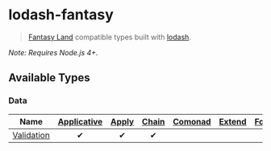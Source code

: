 # lodash-fantasy

> [Fantasy Land](https://github.com/fantasyland/fantasy-land) compatible types built with [lodash](https://lodash.com/).

_Note: Requires Node.js 4+._

## Available Types

### Data

| Name | [Applicative][] | [Apply][] | [Chain][] | [Comonad][] | [Extend][] | [Foldable][] | [Functor][] | [Monad][] | [Monoid][] | [Semigroup][] | [Setoid][] | [Traversable][] |
|---|:-:|:-:|:-:|:-:|:-:|:-:|:-:|:-:|:-:|:-:|:-:|:-:|
| [Validation][] | &#10004; | &#10004; | &#10004; | &nbsp; | &nbsp; | &nbsp; | &#10004; | &#10004; | &#10004; | &#10004; | &#10004; | &nbsp; |

[Applicative]: https://github.com/fantasyland/fantasy-land#applicative
[Apply]: https://github.com/fantasyland/fantasy-land#apply
[Chain]: https://github.com/fantasyland/fantasy-land#chain
[Comonad]: https://github.com/fantasyland/fantasy-land#comonad
[Extend]: https://github.com/fantasyland/fantasy-land#extend
[Foldable]: https://github.com/fantasyland/fantasy-land#foldable
[Functor]: https://github.com/fantasyland/fantasy-land#functor
[Monad]: https://github.com/fantasyland/fantasy-land#monad
[Monoid]: https://github.com/fantasyland/fantasy-land#monoid
[Semigroup]: https://github.com/fantasyland/fantasy-land#semigroup
[Setoid]: https://github.com/fantasyland/fantasy-land#setoid
[Traversable]: https://github.com/fantasyland/fantasy-land#traversable
[Validation]: http://jlmorgan.github.io/node-lodash-fantasy/Validation.html
